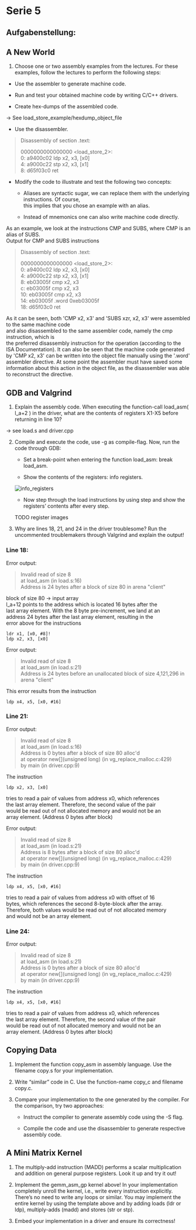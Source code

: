 # Serie 5

## Aufgabenstellung:

## A New World

1. Choose one or two assembly examples from the lectures. For these examples, follow the lectures to perform the following steps:

  - Use the assembler to generate machine code.

  - Run and test your obtained machine code by writing C/C++ drivers.

  - Create hex-dumps of the assembled code.

-> See load_store_example/hexdump_object_file

  - Use the disassembler.

  >Disassembly of section .text:  
  >  
  >0000000000000000 <load_store_2>:  
  >    0:   a9400c02        ldp     x2, x3, [x0]  
  >    4:   a9000c22        stp     x2, x3, [x1]  
  >    8:   d65f03c0        ret  


  - Modify the code to illustrate and test the following two concepts:

    - Aliases are syntactic sugar, we can replace them with the underlying instructions. Of course,  
    this implies that you chose an example with an alias.

    - Instead of mnemonics one can also write machine code directly.

As an example, we look at the instructions CMP and SUBS, where
CMP is an alias of SUBS.  
Output for CMP and SUBS instructions  

  >Disassembly of section .text:  
  >  
  >0000000000000000 <load_store_2>:  
  >   0:   a9400c02        ldp     x2, x3, [x0]  
  >   4:   a9000c22        stp     x2, x3, [x1]  
  >   8:   eb03005f        cmp     x2, x3  
  >   c:   eb03005f        cmp     x2, x3  
  >   10:  eb03005f        cmp     x2, x3  
  >   14:  eb03005f        .word   0xeb03005f  
  >   18:  d65f03c0        ret  

As it can be seen, both 'CMP x2, x3' and 'SUBS xzr, x2, x3' were assembled to the same machine code  
and also disassembled to the same assembler code, namely the cmp instruction, which is  
the preferred disassembly instruction for the operation (according to the ISA Documentation).
It can also be seen that the machine code generated by 'CMP x2, x3' can be written
into the object file manually using the '.word' assembler directive. At some point
the assembler must have saved some information about this action in the object file,
as the disassembler was able to reconstruct the directive.

## GDB and Valgrind

1. Explain the assembly code. When executing the function-call load_asm( l_a+2 ) in the driver, what are the contents of registers X1-X5 before returning in line 10?

-> see load.s and driver.cpp

2. Compile and execute the code, use -g as compile-flag. Now, run the code through GDB:
    - Set a break-point when entering the function load_asm: break load_asm.

    - Show the contents of the registers: info registers.

    ![info_registers](images/info_registers.png)

    - Now step through the load instructions by using step and show the registers’ contents after every step.

    TODO register images

3. Why are lines 18, 21, and 24 in the driver troublesome? Run the uncommented troublemakers through Valgrind and explain the output!

### Line 18:
Error output:
  >Invalid read of size 8  
  >at load_asm (in load.s:16)  
  >Address is 24 bytes after a block of size 80 in arena "client"  

  block of size 80 -> input array  
  l_a+12 points to the address which is located 16 bytes after the  
  last array element. With the 8 byte pre-increment, we land at an  
  address 24 bytes after the last array  element, resulting in the  
  error above for the instructions  
  
    ldr x1, [x0, #8]!    
    ldp x2, x3, [x0]   
    
Error output:
  >Invalid read of size 8  
  >at load_asm (in load.s:21)  
  >Address is 24 bytes before an unallocated block of size 4,121,296 in arena "client"  

  This error results from the instruction
  
    ldp x4, x5, [x0, #16]

### Line 21:
Error output:
  >Invalid read of size 8  
  >at load_asm (in load.s:16)  
  >Address is 0 bytes after a block of size 80 alloc'd  
  >at operator new[](unsigned long) (in vg_replace_malloc.c:429)  
  >by main (in driver.cpp:9)  

  The instruction  
  
    ldp x2, x3, [x0]  
    
  tries to read a pair of values from address x0, which references  
  the last array element. Therefore, the second value of the pair  
  would be read out of not allocated memory and would not be an  
  array element. (Address 0 bytes after block)  

Error output:
  >Invalid read of size 8  
  >at load_asm (in load.s:21)  
  >Address is 8 bytes after a block of size 80 alloc'd  
  >at operator new[](unsigned long) (in vg_replace_malloc.c:429)  
  >by main (in driver.cpp:9)  

  The instruction  
  
    ldp x4, x5, [x0, #16]
    
  tries to read a pair of values from address x0 with offset of 16  
  bytes, which references the second 8-byte-block after the array.  
  Therefore, both values would be read out of not allocated memory  
  and would not be an array element.  

### Line 24:
Error output:  
  >Invalid read of size 8  
  >at load_asm (in load.s:21)  
  >Address is 0 bytes after a block of size 80 alloc'd  
  >at operator new[](unsigned long) (in vg_replace_malloc.c:429)  
  >by main (in driver.cpp:9)  

  The instruction  
  
    ldp x4, x5, [x0, #16]  
    
  tries to read a pair of values from address x0, which references  
  the last array element. Therefore, the second value of the pair  
  would be read out of not allocated memory and would not be an  
  array element. (Address 0 bytes after block)  

## Copying Data

1. Implement the function copy_asm in assembly language. Use the filename copy.s for your implementation.

2. Write “similar” code in C. Use the function-name copy_c and filename copy.c.

3. Compare your implementation to the one generated by the compiler. For the comparison, try two approaches:
    - Instruct the compiler to generate assembly code using the -S flag.

    - Compile the code and use the disassembler to generate respective assembly code.


## A Mini Matrix Kernel

1. The multiply-add instruction (MADD) performs a scalar multiplication and addition on general purpose registers. Look it up and try it out!

2. Implement the gemm_asm_gp kernel above! In your implementation completely unroll the kernel, i.e., write every instruction explicitly. There’s no need to write any loops or similar. You may implement the entire kernel by using the template above and by adding loads (ldr or ldp), multiply-adds (madd) and stores (str or stp).

3. Embed your implementation in a driver and ensure its correctness!




